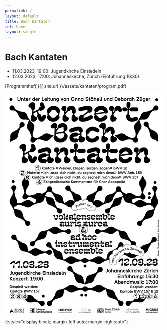 ```yaml
---
permalink: /
layout: default
title: Bach Kantaten
ref: home
layout: single
---
```


# Bach Kantaten

- 11.03.2023, 19:00: Jugendkirche Einsiedeln
- 12.03.2023, 17:00: Johanneskirche, Zürich (Einführung 16:30)

[Programmheft]({{ site.url }}/assets/kantaten/program.pdf)

![Kantaten](assets/kantaten/flyer.jpg){:style="display:block; margin-left:auto; margin-right:auto"}